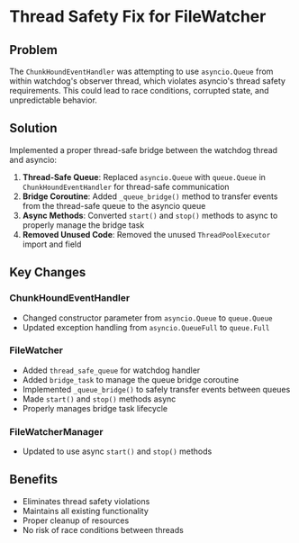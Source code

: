 # Thread Safety Fix for FileWatcher

## Problem
The `ChunkHoundEventHandler` was attempting to use `asyncio.Queue` from within watchdog's observer thread, which violates asyncio's thread safety requirements. This could lead to race conditions, corrupted state, and unpredictable behavior.

## Solution
Implemented a proper thread-safe bridge between the watchdog thread and asyncio:

1. **Thread-Safe Queue**: Replaced `asyncio.Queue` with `queue.Queue` in `ChunkHoundEventHandler` for thread-safe communication
2. **Bridge Coroutine**: Added `_queue_bridge()` method to transfer events from the thread-safe queue to the asyncio queue
3. **Async Methods**: Converted `start()` and `stop()` methods to async to properly manage the bridge task
4. **Removed Unused Code**: Removed the unused `ThreadPoolExecutor` import and field

## Key Changes

### ChunkHoundEventHandler
- Changed constructor parameter from `asyncio.Queue` to `queue.Queue`
- Updated exception handling from `asyncio.QueueFull` to `queue.Full`

### FileWatcher
- Added `thread_safe_queue` for watchdog handler
- Added `bridge_task` to manage the queue bridge coroutine
- Implemented `_queue_bridge()` to safely transfer events between queues
- Made `start()` and `stop()` methods async
- Properly manages bridge task lifecycle

### FileWatcherManager
- Updated to use async `start()` and `stop()` methods

## Benefits
- Eliminates thread safety violations
- Maintains all existing functionality
- Proper cleanup of resources
- No risk of race conditions between threads